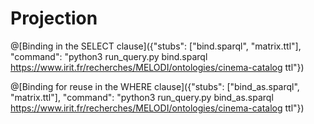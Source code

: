 # Projection

@[Binding in the SELECT clause]({"stubs": ["bind.sparql", "matrix.ttl"], "command": "python3 run_query.py bind.sparql https://www.irit.fr/recherches/MELODI/ontologies/cinema-catalog ttl"})

@[Binding for reuse in the WHERE clause]({"stubs": ["bind_as.sparql", "matrix.ttl"], "command": "python3 run_query.py bind_as.sparql https://www.irit.fr/recherches/MELODI/ontologies/cinema-catalog ttl"})

